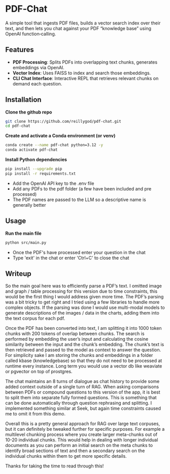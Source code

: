 # PDF‐Chat

A simple tool that ingests PDF files, builds a vector search index over their text, and then lets you chat against your PDF “knowledge base” using OpenAI function‐calling.

## Features

- **PDF Processing**: Splits PDFs into overlapping text chunks, generates embeddings via OpenAI.
- **Vector Index**: Uses FAISS to index and search those embeddings.
- **CLI Chat Interface**: Interactive REPL that retrieves relevant chunks on demand each question.

## Installation

**Clone the github repo**

```bash
git clone https://github.com/reillygod/pdf-chat.git
cd pdf-chat
```

**Create and activate a Conda environment (or venv)**

```bash
conda create --name pdf-chat python=3.12 -y
conda activate pdf-chat
```

**Install Python dependencies**

```bash
pip install --upgrade pip
pip install -r requirements.txt
```

- Add the OpenAI API key to the .env file
- Add any PDFs to the pdf folder (a few have been included and pre processed)
- The PDF names are passed to the LLM so a descriptive name is generally better

## Usage

**Run the main file**
```bash
python src/main.py
```

- Once the PDF's have processed enter your question in the chat
- Type 'exit' in the chat or enter 'Ctrl+C' to close the chat

## Writeup

So the main goal here was to efficiently parse a PDF’s text. I omitted image and graph / table processing for this version due to time constraints, this would be the first thing I would address given more time. The PDF’s parsing was a bit tricky to get right and I tried using a few libraries to handle more complex objects. If the parsing was done I would use multi-modal models to generate descriptions of the images / data in the charts, adding them into the text corpus for each pdf.

Once the PDF has been converted into text, I am splitting it into 1000 token chunks with 200 tokens of overlap between chunks. The search is performed by embedding the user’s input and calculating the cosine similarity between the input and the chunk’s embedding. The chunk’s text is then retrieved and passed to the model as context to answer the question. For simplicity sake I am storing the chunks and embeddings in a folder called kbase (knowledgebase) so that they do not need to be processed at runtime every instance. Long term you would use a vector db like weaviate or pgvector on top of prostgres. 

The chat maintains an 8 turns of dialogue as chat history to provide some added context outside of a single turn of RAG. When asking comparisons between PDFs or compound questions to this version of the app, it is best to split them into separate fully formed questions. This is something that can be done automatically through question rephrasing and splitting. I implemented something similar at Seek, but again time constraints caused me to omit it from this demo.

Overall this is a pretty general approach for RAG over large text corpuses, but it can definitely be tweaked further for specific purposes. For example a multilevel chunking process where you create larger meta-chunks out of 10-20 individual chunks. This would help in dealing with longer individual documents as you can perform an initial search on the meta chunks to identify broad sections of text and then a secondary search on the individual chunks within them to get more specific details.

Thanks for taking the time to read through this!


